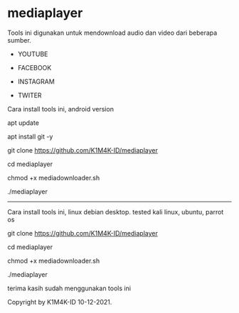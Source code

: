 # mediaplayer


Tools ini digunakan untuk mendownload audio dan video dari beberapa sumber.

* YOUTUBE

* FACEBOOK

* INSTAGRAM

* TWITER

Cara install tools ini, android version

apt update

apt install git -y

git clone https://github.com/K1M4K-ID/mediaplayer

cd mediaplayer

chmod +x mediadownloader.sh

./mediaplayer

---------------------------------------------------

Cara install tools ini, linux debian desktop. tested kali linux, ubuntu, parrot os

git clone https://github.com/K1M4K-ID/mediaplayer

cd mediaplayer

chmod +x mediadownloader.sh

./mediaplayer


terima kasih sudah menggunakan tools ini

Copyright by K1M4K-ID 10-12-2021.
